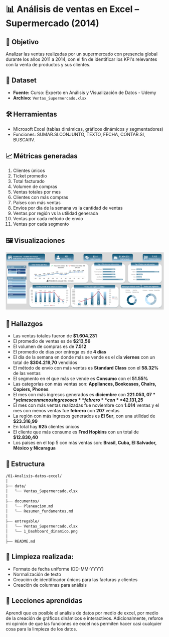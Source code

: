 # 📊 Análisis de ventas en Excel – Supermercado (2014)

## 🎯 Objetivo
Analizar las ventas realizadas por un supermercado con presencia global durante los años 2011 a 2014, con el fin de identificar los KPI's relevantes con la venta de productos y sus clientes.

## 🔖 Dataset
- **Fuente:** Curso: Experto en Análisis y Visualización de Datos - Udemy
- **Archivo:** `Ventas_Supermercado.xlsx`

## 🛠️ Herramientas
- Microsoft Excel (tablas dinámicas, gráficos dinámicos y segmentadores)
- Funciones: SUMAR.SI.CONJUNTO, TEXTO, FECHA, CONTAR.SI, BUSCARV.

## 📈 Métricas generadas
1. Clientes únicos
2. Ticket promedio
3. Total facturado
4. Volumen de compras
5. Ventas totales por mes
6. Clientes con más compras
7. Países con más ventas
8. Envios por día de la semana vs la cantidad de ventas
9. Ventas por región vs la utilidad generada
10. Ventas por cada método de envio
11. Ventas por cada segmento 

## 🖼️ Visualizaciones
<img src="Entregables/1_Dashboard_dinamico.png" width="600" alt="Dashboard dinámico">

## 🧠 Hallazgos
- Las ventas totales fueron de **$1.604.231**
- El promedio de ventas es de **$213,56**
- El volumen de compras es de **7.512**
- El promedio de días por entrega es de **4 días**
- El día de la semana en donde más se vende es el día **viernes** con un total de **$304.219,70** vendidos
- El método de envío con más ventas es **Standard Class** con el **58.32%** de las ventas
- El segmento en el que más se vende es **Consumo** con el **51.55%**
- Las categorías con más ventas son: **Appliances, Bookcases, Chairs,  Copiers, Phones**
- El mes con más ingresos generados es **diciembre** con **$221.053,07** y el mes con menos ingresos es **febrero** con **$42.131,25**
- El mes con más ventas realizadas fue noviembre con **1.014** ventas y el mes con menos ventas fue **febrero** con **207** ventas
- La región con más ingresos generados es **El Sur**, con una utilidad de **$23.316,99**
- En total hay **925** clientes únicos
- El cliente que más consume es **Fred Hopkins** con un total de **$12.830,40**
- Los países en el top 5 con más ventas son: **Brasil, Cuba, El Salvador, México y Nicaragua**

## 📂 Estructura
```
/01-Analisis-datos-excel/
│
├── data/
│   └── Ventas_Supermercado.xlsx
│
├── documentos/
│   └── Planeacion.md
│   └── Resumen_fundamentos.md
│
├── entregable/
│   └── Ventas_Supermercado.xlsx
│   └── 1_Dashboard_dinamico.png
│
├── README.md
```

## 🧹 Limpieza realizada:
- Formato de fecha uniforme (DD-MM-YYYY)
- Normalización de texto
- Creación de identificador únicos para las facturas y clientes
- Creación de columnas para análisis

## 🧪 Lecciones aprendidas
Aprendí que es posible el análisis de datos por medio de excel, por medio de la creación de gráficos dinámicos e interactivos. Adicionalmente, reforce mi opinión de que las funciones de excel nos permiten hacer casi cualquier cosa para la limpieza de los datos.